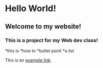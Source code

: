 Hello World!
====================

Welcome to my website!
---------------------

### This is a project for my Web dev class!

*this is
*how to
*bullet point
*a list

This is an [example link](https://april8a.github.io/cs1810-week4-lab/).
